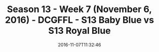 ---
title: Season 13 - Week 7 (November 6, 2016) - DCGFFL - S13 Baby Blue vs S13 Royal
  Blue
teams-score:
- team: _teams/s13-baby-blue.md
  score:
- team: _teams/s13-royal-blue.md
  score: 18
mvp: J. Blaney (Baby Blue); R. LeCounte (Royal)
game-ball: A. Troy (Baby Blue); R. Coffer (Royal)
season: 13
week: 7
date: '2016-11-07T11:32:46'
pageid: season-13-week-7-november-6-2016-4809-vs-4827
---
